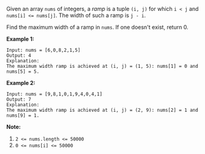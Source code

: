 Given an array `nums` of integers, a _ramp_  is a tuple `(i, j)` for which `i
< j` and `nums[i] <= nums[j]`.  The width of such a ramp is `j - i`.

Find the maximum width of a ramp in `nums`.  If one doesn't exist, return 0.



**Example 1:**

    
    
    Input: nums = [6,0,8,2,1,5]
    Output: 4
    Explanation:
    The maximum width ramp is achieved at (i, j) = (1, 5): nums[1] = 0 and nums[5] = 5.
    

**Example 2:**

    
    
    Input: nums = [9,8,1,0,1,9,4,0,4,1]
    Output: 7
    Explanation:
    The maximum width ramp is achieved at (i, j) = (2, 9): nums[2] = 1 and nums[9] = 1.
    



**Note:**

  1. `2 <= nums.length <= 50000`
  2. `0 <= nums[i] <= 50000`



